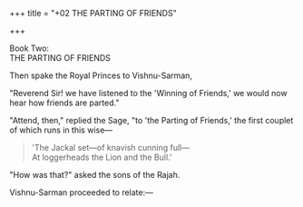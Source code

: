 +++
title = "+02 THE PARTING OF FRIENDS"

+++

Book Two:  
THE PARTING OF FRIENDS


Then spake the Royal Princes to Vishnu-Sarman,

"Reverend Sir! we have listened to the 'Winning of Friends,' we would now hear how friends are parted."

"Attend, then," replied the Sage, "to 'the Parting of Friends,' the first couplet of which runs in this wise—

> 'The Jackal set—of knavish cunning full—  
> At loggerheads the Lion and the Bull.'

"How was that?" asked the sons of the Rajah.

Vishnu-Sarman proceeded to relate:—


